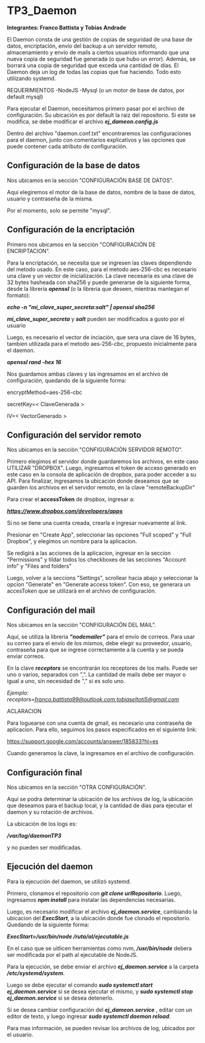 # TP3_Daemon

**Integrantes: Franco Battista y Tobias Andrade**

El Daemon consta de una gestión de copias de seguridad de una base de datos, encriptación, envío del backup a un servidor remoto, almacenamiento y envío de mails a ciertos usuarios informando que una nueva copia de seguridad fue generada (o que hubo un error). Además, se borrará una copia de seguridad que exceda una cantidad de días. El Daemon deja un log de todas las copias que fue haciendo. Todo esto utilizando systemd.

REQUERIMIENTOS
-NodeJS
-Mysql (o un motor de base de datos, por default mysql)

Para ejecutar el Daemon, necesitamos primero pasar por el archivo de configuración. Su ubicación es por default la raiz del repositorio. Si este se modifica, se debe modificar el archivo ***ej_dameon.config.js***

Dentro del archivo "daemon.conf.txt" encontraremos las configuraciones para el daemon, junto con comentarios explicativos y las opciones que puede contener cada atributo de configuración.

## Configuración de la base de datos

Nos ubicamos en la sección "CONFIGURACIÓN BASE DE DATOS".

Aqui elegiremos el motor de la base de datos, nombre de la base de datos, usuario y contraseña de la misma.

Por el momento, solo se permite "mysql".

## Configuración de la encriptación

Primero nos ubicamos en la sección "CONFIGURACIÓN DE ENCRIPTACION".

Para la encriptación, se necesita que se ingresen las claves dependiendo del metodo usado. En este caso, para el metodo aes-256-cbc es necesario una clave y un vector de inicialización. La clave necesaria es una clave de 32 bytes hasheada con sha256 y puede generarse de la siguiente forma, desde  la libreria ***openssl*** (o la libreria que deseen, mientras mantegan el formato):

***echo -n "mi_clave_super_secreta:salt" | openssl sha256*** 

***mi_clave_super_secreta*** y ***salt*** pueden ser modificados a gusto por el usuario

Luego, es necesario el vector de inciación, que sera una clave de 16 bytes, tambien utilizada para el metodo aes-256-cbc, propuesto inicialmente para el daemon.

***openssl rand -hex 16***

Nos guardamos ambas claves y las ingresamos en el archivo de configuración, quedando de la siguiente forma:

encryptMethod=aes-256-cbc

secretKey=< ClaveGenerada >

IV=< VectorGenerado >


## Configuración del servidor remoto

Nos ubicamos en la sección "CONFIGURACIÓN SERVIDOR REMOTO".

Primero elegimos el servidor donde guardaremos los archivos, en este caso UTILIZAR "DROPBOX".
Luego, ingresamos el token de acceso generado en este caso en la consola de aplicación de dropbox, para poder acceder a su API.
Para finalizar, ingresamos la ubicación donde deseamos que se guarden los archivos en el servidor remoto, en la clave "remoteBackupDir"

Para crear el **accessToken** de dropbox, ingresar a:

***https://www.dropbox.com/developers/apps***

Si no se tiene una cuenta creada, crearla e ingresar nuevamente al link.

Presionar en "Create App", seleccionar las opciones "Full scoped" y "Full Dropbox", y elegimos un nombre para la aplicacion.

Se redigirá a las acciones de la aplicacion, ingresar en la seccion "Permissions" y tildar todos los checkboxes de las secciones "Account info" y "Files and folders"

Luego, volver a la seccions "Settings", scrollear hacia abajo y seleccionar la opcion "Generate" en "Generate access token". Con eso, se generara un accesToken que se utilizará en el archivo de configuración.


## Configuración del mail

Nos ubicamos en la sección "CONFIGURACIÓN DEL MAIL".

Aquí, se utiliza la libreria ***"nodemailer"*** para el envío de correos. Para usar su correo para el envío de los mismos, debe elegir su proveedor, usuario, contraseña para que se ingrese correctamente a la cuenta y se pueda enviar correos.

En la clave ***receptors*** se encontrarán los receptores de los mails. Puede ser uno o varios, separados con ",". La cantidad de mails debe ser mayor o igual a uno, sin necesidad de "," si es solo uno.

*Ejemplo: receptors=franco.battista99@outlook.com,tobiaseltoti5@gmail.com*

ACLARACION

Para loguearse con una cuenta de gmail, es necesario una contraseña de aplicacion. Para ello, seguimos los pasos especificados en el siguiente link:

https://support.google.com/accounts/answer/185833?hl=es

Cuando generamos la clave, la ingresamos en el archivo de configuración.


## Configuración final

Nos ubicamos en la sección "OTRA CONFIGURACIÓN".

Aquí se podra determinar la ubicación de los archivos de log, la ubicación que deseamos para el backup local, y la cantidad de días para ejecutar el daemon y su rotación de archivos.

La ubicación de los logs es:

***/var/log/daemonTP3*** 

y no pueden ser modificadas.

## Ejecución del daemon

Para la ejecución del daemon, se utilizó systemd.

Primero, clonamos el repositorio con ***git clone urlRepositorio***. Luego, ingresamos ***npm install*** para instalar las dependencias necesarias.

Luego, es necesario modificar el archivo ***ej_daemon.service***, cambiando la ubicacion del ***ExecStart***, a la ubicación donde fue clonado el repositorio. Quedando de la siguiente forma:

***ExecStart=/usr/bin/node /ruta/al/ejecutable.js***

En el caso que se uitlicen herramientas como nvm, ***/usr/bin/node*** debera ser modificada por el path al ejecutable de NodeJS.

Para la ejecución, se debe enviar el archivo ***ej_daemon.service*** a la carpeta ***/etc/systemd/system***. 

Luego se debe ejecutar el comando ***sudo systemctl start ej_daemon.service*** si se desea ejecutar el mismo, y ***sudo systemctl stop ej_daemon.service*** si se desea detenerlo. 

Si se desea cambiar configuración del ***ej_dameon.service*** , editar con un editor de texto, y luego ingresar ***sudo systemctl daemon reload***.

Para mas información, se pueden revisar los archivos de log, ubicados por el usuario.


